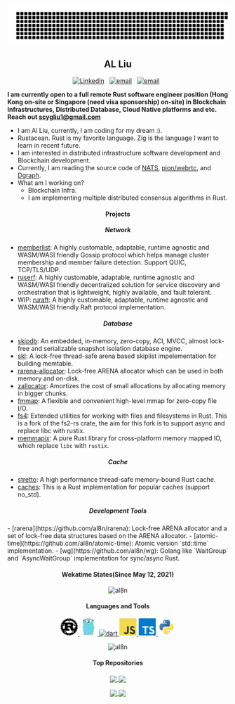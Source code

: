 <div align="center">

<img src='art.svg' />

## **AL Liu**

<p align="center">

[<img src="https://img.shields.io/badge/Linkedin-%230077B5.svg?&style=for-the-badge&logo=linkedin&logoColor=white" height="22" alt="LinkedIn">][linkedin]&nbsp;&nbsp;
[<img src="https://img.shields.io/badge/Gmail-c14438.svg?&style=for-the-badge&logo=gmail&logoColor=white" alt="email" height="22">][email]&nbsp;&nbsp;
[<img src="https://img.shields.io/badge/Reddit-fc8d62.svg?&style=for-the-badge&logo=reddit&logoColor=white" alt="email" height="22">][reddit]&nbsp;&nbsp;


</p>
</div>

**I am currently open to a full remote Rust software engineer position (Hong Kong on-site or Singapore (need visa sponsorship) on-site) in Blockchain Infrastructures, Distributed Database, Cloud Native platforms and etc. Reach out scygliu1@gmail.com**

- I am Al Liu, currently, I am coding for my dream :).
- Rustacean. Rust is my favorite language. Zig is the language I want to learn in recent future.
- I am interested in distributed infrastructure software development and Blockchain development.
- Currently, I am reading the source code of [NATS](https://github.com/nats-io/nats-server), [pion/webrtc](https://github.com/pion/webrtc), and [Dgraph](https://github.com/dgraph/dgraph). 
- What am I working on?
  - Blockchain Infra.
  - I am implementing multiple distributed consensus algorithms in Rust.
  
<!-- - **I am looking for a remote internship or part-time job (blockchain, distributed infrastructure software, cloud computing).**
- **I am also looking for a research opportunity and want to research distributed system/storage/algorithms or blockchain.** -->

<h4 align="center">Projects</h4>

<h5 align="center">Network</h5>

- [memberlist](https://github.com/al8n/memberlist): A highly customable, adaptable, runtime agnostic and WASM/WASI friendly Gossip protocol which helps manage cluster membership and member failure detection. Support QUIC, TCP/TLS/UDP.
- [ruserf](https://github.com/al8n/ruserf): A highly customable, adaptable, runtime agnostic and WASM/WASI friendly decentralized solution for service discovery and orchestration that is lightweight, highly available, and fault tolerant.
- WIP: [ruraft](https://github.com/al8n/ruraft): A highly customable, adaptable, runtime agnostic and WASM/WASI friendly Raft protocol implementation.

<h5 align="center">Database</h5>

- [skipdb](https://github.com/al8n/skipdb): An embedded, in-memory, zero-copy, ACI, MVCC, almost lock-free and serializable snapshot isolation database engine.
- [skl](https://github.com/al8n/skl): A lock-free thread-safe arena based skiplist impelementation for building memtable.
- [rarena-allocator](https://github.com/al8n/rarena/tree/main/rarena-allocator): Lock-free ARENA allocator which can be used in both memory and on-disk.
- [zallocator](https://github.com/al8n/zallocator): Amortizes the cost of small allocations by allocating memory in bigger chunks.
- [fmmap](https://github.com/al8n/fmmap): A flexible and convenient high-level mmap for zero-copy file I/O.
- [fs4](https://github.com/al8n/fs4-rs): Extended utilities for working with files and filesystems in Rust. This is a fork of the fs2-rs crate, the aim for this fork is to support async and replace libc with rustix.
- [memmapix](https://github.com/al8n/memmapix): A pure Rust library for cross-platform memory mapped IO, which replace `libc` with `rustix`.


<h5 align="center">Cache</h5>

- [stretto](https://github.com/al8n/stretto): A high performance thread-safe memory-bound Rust cache.
- [caches](https://github.com/al8n/caches-rs): This is a Rust implementation for popular caches (support no_std).

<h5 align="center">Development Tools</h5>
- [rarena](https://github.com/al8n/rarena): Lock-free ARENA allocator and a set of lock-free data structures based on the ARENA allocator.
- [atomic-time](https://github.com/al8n/atomic-time): Atomic version `std::time` implementation.
- [wg](https://github.com/al8n/wg): Golang like `WaitGroup` and `AsyncWaitGroup` implementation for sync/async Rust.



<h4 align="center">Wekatime States(Since May 12, 2021)</h4>
<div>
<p align = "center"><img src="https://github-readme-stats.vercel.app/api/wakatime?username=Al_Liu&langs_count=4&show_icons=true&locale=en&theme=nord&layout=compact&hide_title=true&hide_border=true" alt="al8n" /></p>
</div>


<h4 align="center">Languages and Tools</h4>

<p align="center"> 
<a href="https://www.rust-lang.org" target="_blank"> <img src="https://raw.githubusercontent.com/devicons/devicon/master/icons/rust/rust-plain.svg" alt="rust" width="40" height="40"/> </a> <a href="https://golang.org" target="_blank"> <img src="https://raw.githubusercontent.com/devicons/devicon/master/icons/go/go-original.svg" alt="go" width="40" height="40"/> </a> <a href="https://dart.dev" target="_blank"> <img src="https://www.vectorlogo.zone/logos/dartlang/dartlang-icon.svg" alt="dart" width="40" height="40"/> </a> <a href="https://developer.mozilla.org/en-US/docs/Web/JavaScript" target="_blank"> <img src="https://raw.githubusercontent.com/devicons/devicon/master/icons/javascript/javascript-original.svg" alt="javascript" width="40" height="40"/> </a> <a href="https://www.typescriptlang.org/" target="_blank"> <img src="https://raw.githubusercontent.com/devicons/devicon/master/icons/typescript/typescript-original.svg" alt="typescript" width="40" height="40"/> </a> <a href="https://www.python.org" target="_blank"> <img src="https://raw.githubusercontent.com/devicons/devicon/master/icons/python/python-original.svg" alt="python" width="40" height="40"/> </a> 
</p>
<p align = "center"><img src="https://github-readme-stats.vercel.app/api/top-langs?username=al8n&show_icons=true&locale=en&langs_count=3&theme=nord&hide_border=true" alt="al8n" /></p>

<h4 align = "center">Top Repositories</h4>
<p align = "center">
<a href="https://github.com/al8n/memberlist">
  <img align="center" src="https://github-readme-stats.vercel.app/api/pin/?username=al8n&repo=memberlist&theme=nord&hide_border=true" />
</a>
<a href="https://github.com/al8n/ruserf">
  <img align="center" src="https://github-readme-stats.vercel.app/api/pin/?username=al8n&repo=ruserf&theme=nord&hide_border=true" />
</a>
</p>
<p align = "center">
<a href="https://github.com/al8n/skipdb">
  <img align="center" src="https://github-readme-stats.vercel.app/api/pin/?username=al8n&repo=skipdb&theme=nord&hide_border=true" />
</a>
<a href="https://github.com/al8n/stretto">
  <img align="center" src="https://github-readme-stats.vercel.app/api/pin/?username=al8n&repo=stretto&theme=nord&hide_border=true" />
</a>
</p>

<!-- ![al8n snake gif](https://github.com/al8n/al8n/blob/output/github-contribution-grid-snake.svg) -->

[email]: mailto:scygliu1@gmail.com
[linkedin]: https://www.linkedin.com/in/%E5%86%A0%E5%BB%B6-%E5%88%98-0011a121a/
[twitter]: https://twitter.com/al8n9434
[reddit]: https://www.reddit.com/user/Al_Liu
